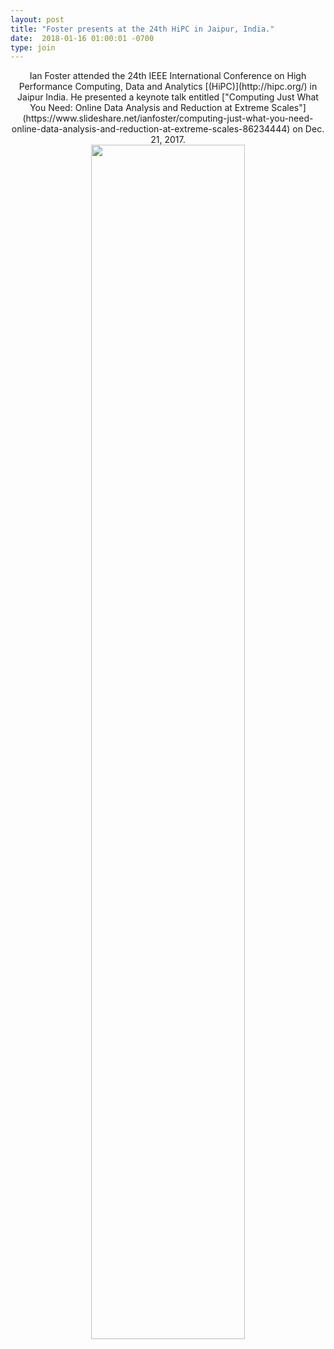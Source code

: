 ```yaml
---
layout: post
title: "Foster presents at the 24th HiPC in Jaipur, India."
date:  2018-01-16 01:00:01 -0700
type: join
---
```

<center>Ian Foster attended the 24th IEEE International Conference on High Performance Computing, Data and Analytics [(HiPC)](http://hipc.org/) in Jaipur India. He presented a keynote talk entitled ["Computing Just What You Need: Online Data Analysis and Reduction at Extreme Scales"](https://www.slideshare.net/ianfoster/computing-just-what-you-need-online-data-analysis-and-reduction-at-extreme-scales-86234444) on Dec. 21, 2017.
<center><div><img class="img-responsive" width="70%" text-align="center" src="https://globus.github.io/globus-labs/images/posts/Ian_HiPC18_Jaipur_India.jpg"></div></center>
</center>
